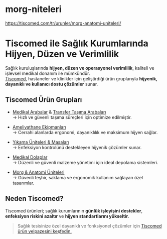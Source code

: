 # morg-niteleri
https://tiscomed.com/tr/urunler/morg-anatomi-uniteleri/


# Tiscomed ile Sağlık Kurumlarında Hijyen, Düzen ve Verimlilik

Sağlık kuruluşlarında **hijyen, düzen ve operasyonel verimlilik**, kaliteli ve işlevsel medikal donanım ile mümkündür.  
[Tiscomed](https://tiscomed.com/tr/anasayfa/), hastaneler ve klinikler için geliştirdiği ürün gruplarıyla **hijyenik, dayanıklı ve kullanıcı dostu çözümler** sunar.

## Tiscomed Ürün Grupları

- [Medikal Arabalar](https://tiscomed.com/tr/urunler/medikal-arabalar/) & [Transfer Taşıma Arabaları](https://tiscomed.com/tr/urunler/transfer-tasima-arabalari/)  
  → Hızlı ve güvenli taşıma süreçleri için optimize edilmiştir.

- [Ameliyathane Ekipmanları](https://tiscomed.com/tr/urunler/ameliyathane-muayene-ekipmanlari/)  
  → Cerrahi alanlarda ergonomi, dayanıklılık ve maksimum hijyen sağlar.

- [Yıkama Üniteleri & Masaları](https://tiscomed.com/tr/urunler/yikama-uniteleri-masalari/)  
  → Enfeksiyon kontrolünü destekleyen hijyenik çözümler sunar.

- [Medikal Dolaplar](https://tiscomed.com/tr/urunler/medikal-dolaplar/)  
  → Düzenli ve güvenli malzeme yönetimi için ideal depolama sistemleri.

- [Morg & Anatomi Üniteleri](https://tiscomed.com/tr/urunler/morg-anatomi-uniteleri/)  
  → Güvenli teşhir, saklama ve ergonomik kullanım sağlayan özel tasarımlar.

## Neden Tiscomed?

Tiscomed ürünleri; sağlık kurumlarının **günlük işleyişini destekler**, **enfeksiyon riskini azaltır** ve **hijyen standartlarını yükseltir**.

> Sağlık tesisinize özel dayanıklı ve fonksiyonel çözümler için [Tiscomed ürün yelpazesini keşfedin.](https://tiscomed.com/tr/anasayfa/)
